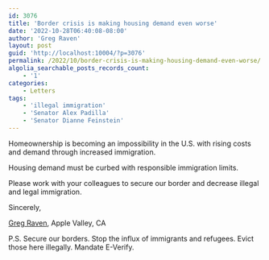 ```yaml
---
id: 3076
title: 'Border crisis is making housing demand even worse'
date: '2022-10-28T06:40:08-08:00'
author: 'Greg Raven'
layout: post
guid: 'http://localhost:10004/?p=3076'
permalink: /2022/10/border-crisis-is-making-housing-demand-even-worse/
algolia_searchable_posts_records_count:
    - '1'
categories:
    - Letters
tags:
    - 'illegal immigration'
    - 'Senator Alex Padilla'
    - 'Senator Dianne Feinstein'
---
```


Homeownership is becoming an impossibility in the U.S. with rising costs and demand through increased immigration.

Housing demand must be curbed with responsible immigration limits.

Please work with your colleagues to secure our border and decrease illegal and legal immigration.

Sincerely,

[Greg Raven](https://www.gregraven.org/), Apple Valley, CA

P.S. Secure our borders. Stop the influx of immigrants and refugees. Evict those here illegally. Mandate E-Verify.